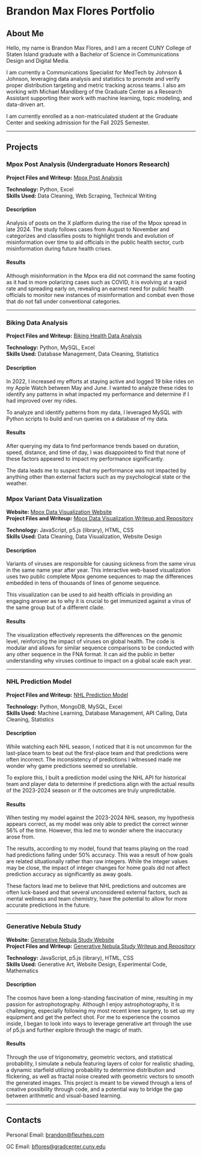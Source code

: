 # **Brandon Max Flores Portfolio**  
## About Me  

Hello, my name is Brandon Max Flores, and I am a recent CUNY College of Staten Island graduate with a Bachelor of Science in Communications Design and Digital Media.  

I am currently a Communications Specialist for MedTech by Johnson & Johnson, leveraging data analysis and statistics to promote and verify proper distribution targeting and metric tracking across teams. I also am working with Michael Mandiberg of the Graduate Center as a Research Assistant supporting their work with machine learning, topic modeling, and data-driven art.

I am currently enrolled as a non-matriculated student at the Graduate Center and seeking admission for the Fall 2025 Semester. 

---

## Projects  

### Mpox Post Analysis (Undergraduate Honors Research)  

**Project Files and Writeup:** [Mpox Post Analysis](https://github.com/fleurhes/PortfolioGC/tree/main/mpox_post_analysis)  

**Technology:** Python, Excel  
**Skills Used:** Data Cleaning, Web Scraping, Technical Writing  

#### Description  
Analysis of posts on the X platform during the rise of the Mpox spread in late 2024. The study follows cases from August to November and categorizes and classifies posts to highlight trends and evolution of misinformation over time to aid officials in the public health sector, curb misinformation during future health crises.  

#### Results  
Although misinformation in the Mpox era did not command the same footing as it had in more polarizing cases such as COVID, it is evolving at a rapid rate and spreading early on, revealing an earnest need for public health officials to monitor new instances of misinformation and combat even those that do not fall under conventional categories.  

---

### Biking Data Analysis  

**Project Files and Writeup:** [Biking Health Data Analysis](https://github.com/fleurhes/PortfolioGC/tree/main/health_data) 

**Technology:** Python, MySQL, Excel  
**Skills Used:** Database Management, Data Cleaning, Statistics  

#### Description  
In 2022, I increased my efforts at staying active and logged 19 bike rides on my Apple Watch between May and June. I wanted to analyze these rides to identify any patterns in what impacted my performance and determine if I had improved over my rides.  

To analyze and identify patterns from my data, I leveraged MySQL with Python scripts to build and run queries on a database of my data.  

#### Results  
After querying my data to find performance trends based on duration, speed, distance, and time of day, I was disappointed to find that none of these factors appeared to impact my performance significantly.  

The data leads me to suspect that my performance was not impacted by anything other than external factors such as my psychological state or the weather.  

### Mpox Variant Data Visualization  

**Website:** [Mpox Data Visualization Website](https://fleurhes.github.io/PortfolioGC/mpox_var/)  
**Project Files and Writeup:** [Mpox Data Visualization Writeup and Repository](https://github.com/fleurhes/PortfolioGC/tree/main/mpox_var)  

**Technology:** JavaScript, p5.js (library), HTML, CSS  
**Skills Used:** Data Cleaning, Data Visualization, Website Design  

#### Description  
Variants of viruses are responsible for causing sickness from the same virus in the same name year after year. This interactive web-based visualization uses two public complete Mpox genome sequences to map the differences embedded in tens of thousands of lines of genome sequence.  

This visualization can be used to aid health officials in providing an engaging answer as to why it is crucial to get immunized against a virus of the same group but of a different clade.  

#### Results  
The visualization effectively represents the differences on the genomic level, reinforcing the impact of viruses on global health. The code is modular and allows for similar sequence comparisons to be conducted with any other sequence in the FNA format. It can aid the public in better understanding why viruses continue to impact on a global scale each year.  

---

### NHL Prediction Model  

**Project Files and Writeup:** [NHL Prediction Model](https://github.com/fleurhes/PortfolioGC/tree/main/nhl_predict)  

**Technology:** Python, MongoDB, MySQL, Excel  
**Skills Used:** Machine Learning, Database Management, API Calling, Data Cleaning, Statistics  

#### Description  
While watching each NHL season, I noticed that it is not uncommon for the last-place team to beat out the first-place team and that predictions were often incorrect. The inconsistency of predictions I witnessed made me wonder why game predictions seemed so unreliable.  

To explore this, I built a prediction model using the NHL API for historical team and player data to determine if predictions align with the actual results of the 2023-2024 season or if the outcomes are truly unpredictable.  

#### Results  
When testing my model against the 2023-2024 NHL season, my hypothesis appears correct, as my model was only able to predict the correct winner 56% of the time. However, this led me to wonder where the inaccuracy arose from.  

The results, according to my model, found that teams playing on the road had predictions falling under 50% accuracy. This was a result of how goals are related situationally rather than raw integers. While the integer values may be close, the impact of integer changes for home goals did not affect prediction accuracy as significantly as away goals.  

These factors lead me to believe that NHL predictions and outcomes are often luck-based and that several unconsidered external factors, such as mental wellness and team chemistry, have the potential to allow for more accurate predictions in the future.  

---

### Generative Nebula Study  

**Website:** [Generative Nebula Study Website](https://fleurhes.github.io/PortfolioGC/generative_nebula_study/)  
**Project Files and Writeup:** [Generative Nebula Study Writeup and Repository](https://github.com/fleurhes/PortfolioGC/tree/main/generative_nebula_study)  

**Technology:** JavaScript, p5.js (library), HTML, CSS  
**Skills Used:** Generative Art, Website Design, Experimental Code, Mathematics  

#### Description  
The cosmos have been a long-standing fascination of mine, resulting in my passion for astrophotography. Although I enjoy astrophotography, it is challenging, especially following my most recent knee surgery, to set up my equipment and get the perfect shot. For me to experience the cosmos inside, I began to look into ways to leverage generative art through the use of p5.js and further explore through the magic of math.

#### Results  
Through the use of trigonometry, geometric vectors, and statistical probability, I simulate a nebula featuring layers of color for realistic shading, a dynamic starfield utilizing probability to determine distribution and flickering, as well as fractal noise created with geometric vectors to smooth the generated images. This project is meant to be viewed through a lens of creative possibility through code, and a potential way to bridge the gap between arithmetic and visual-based learning.

---

## Contacts

Personal Email: brandon@fleurhes.com

GC Email: bflores@gradcenter.cuny.edu


